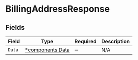 # BillingAddressResponse


## Fields

| Field                                               | Type                                                | Required                                            | Description                                         |
| --------------------------------------------------- | --------------------------------------------------- | --------------------------------------------------- | --------------------------------------------------- |
| `Data`                                              | [*components.Data](../../models/components/data.md) | :heavy_minus_sign:                                  | N/A                                                 |